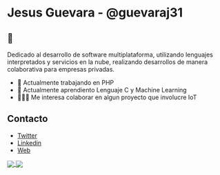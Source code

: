 # Jesus Guevara - @guevaraj31

## 👋

Dedicado al desarrollo de software multiplataforma, 
utilizando lenguajes interpretados y servicios en la nube, 
realizando desarrollos de manera colaborativa para empresas privadas.

- 🔭 Actualmente trabajando en PHP
- 🌱 Actualmente aprendiento Lenguaje C y Machine Learning
- 👨🏼‍💻 Me interesa colaborar en algun proyecto que involucre IoT

## Contacto

- [Twitter](https://twitter.com/JesusA231)
- [Linkedin](https://www.linkedin.com/in/jesus-guevara-7617aa90/)
- [Web](https://guevaraj31.github.io/)


<a href="https://github.com/guevaraj31/">
  <img align="center" src="https://github-readme-stats.anuraghazra1.vercel.app/api?username=guevaraj31&show_icons=true&title_color=000000&icon_color=000000&line_height=40" />
</a>
<a href="https://github.com/guevaraj31?tab=repositories">
  <img align="center" src="https://github-readme-stats.anuraghazra1.vercel.app/api/top-langs/?username=guevaraj31" />
</a>
